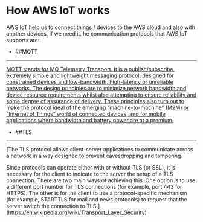 # How AWS IoT works

AWS IoT help us to connect things / devices to the AWS cloud and also with another devices, if we need it. he communication protocols that AWS IoT supports are:

* ##MQTT


---


[MQTT stands for MQ Telemetry Transport. It is a publish/subscribe, extremely simple and lightweight messaging protocol, designed for constrained devices and low-bandwidth, high-latency or unreliable networks. The design principles are to minimize network bandwidth and device resource requirements whilst also attempting to ensure reliability and some degree of assurance of delivery. These principles also turn out to make the protocol ideal of the emerging “machine-to-machine” (M2M) or “Internet of Things” world of connected devices, and for mobile applications where bandwidth and battery power are at a premium.
](http://mqtt.org/faq)




* ##TLS


---

[The TLS protocol allows client-server applications to communicate across a network in a way designed to prevent eavesdropping and tampering.

Since protocols can operate either with or without TLS (or SSL), it is necessary for the client to indicate to the server the setup of a TLS connection. There are two main ways of achieving this. One option is to use a different port number for TLS connections (for example, port 443 for HTTPS). The other is for the client to use a protocol-specific mechanism (for example, STARTTLS for mail and news protocols) to request that the server switch the connection to TLS.](https://en.wikipedia.org/wiki/Transport_Layer_Security)

